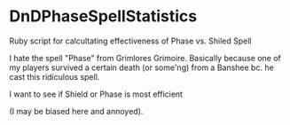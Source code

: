 # DnDPhaseSpellStatistics
Ruby script for calcultating effectiveness of Phase vs. Shiled Spell

I hate the spell "Phase" from Grimlores Grimoire. Basically because one of my players survived a certain death (or some'ng) from a Banshee bc. he cast this ridiculous spell.

I want to see if Shield or Phase is most efficient

(I may be biased here and annoyed).